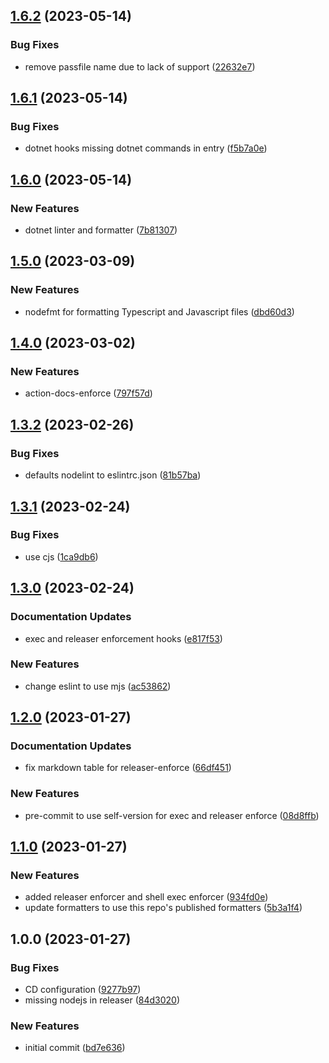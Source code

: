 ## [1.6.2](https://github.com/tr8team/gotrade-pre-commit-hooks/compare/v1.6.1...v1.6.2) (2023-05-14)


### Bug Fixes

* remove passfile name due to lack of support ([22632e7](https://github.com/tr8team/gotrade-pre-commit-hooks/commit/22632e731741fbfba35b03b4cab73b97db4308e1))

## [1.6.1](https://github.com/tr8team/gotrade-pre-commit-hooks/compare/v1.6.0...v1.6.1) (2023-05-14)


### Bug Fixes

* dotnet hooks missing dotnet commands in entry ([f5b7a0e](https://github.com/tr8team/gotrade-pre-commit-hooks/commit/f5b7a0e25730019a7560566395a3103881e06d8d))

## [1.6.0](https://github.com/tr8team/gotrade-pre-commit-hooks/compare/v1.5.0...v1.6.0) (2023-05-14)


### New Features

* dotnet linter and formatter ([7b81307](https://github.com/tr8team/gotrade-pre-commit-hooks/commit/7b81307a149930e8f0a769e57093b73b23d5b7e0))

## [1.5.0](https://github.com/tr8team/gotrade-pre-commit-hooks/compare/v1.4.0...v1.5.0) (2023-03-09)


### New Features

* nodefmt for formatting Typescript and Javascript files ([dbd60d3](https://github.com/tr8team/gotrade-pre-commit-hooks/commit/dbd60d355d6e8482f9b62b31801d5a247123353c))

## [1.4.0](https://github.com/tr8team/gotrade-pre-commit-hooks/compare/v1.3.2...v1.4.0) (2023-03-02)


### New Features

* action-docs-enforce ([797f57d](https://github.com/tr8team/gotrade-pre-commit-hooks/commit/797f57de264cd40d40a7e502ce39874b00748c76))

## [1.3.2](https://github.com/tr8team/gotrade-pre-commit-hooks/compare/v1.3.1...v1.3.2) (2023-02-26)


### Bug Fixes

* defaults nodelint to eslintrc.json ([81b57ba](https://github.com/tr8team/gotrade-pre-commit-hooks/commit/81b57ba44598b310e3f55f9e0f5fade6feb10229))

## [1.3.1](https://github.com/tr8team/gotrade-pre-commit-hooks/compare/v1.3.0...v1.3.1) (2023-02-24)


### Bug Fixes

* use cjs ([1ca9db6](https://github.com/tr8team/gotrade-pre-commit-hooks/commit/1ca9db61eb00b97227b323d235e33276ce6ed282))

## [1.3.0](https://github.com/tr8team/gotrade-pre-commit-hooks/compare/v1.2.0...v1.3.0) (2023-02-24)


### Documentation Updates

* exec and releaser enforcement hooks ([e817f53](https://github.com/tr8team/gotrade-pre-commit-hooks/commit/e817f53e59a97a2e1057438dafc4168da404e08b))


### New Features

* change eslint to use mjs ([ac53862](https://github.com/tr8team/gotrade-pre-commit-hooks/commit/ac5386223884184a1fa078e83c4a0b480bd08d79))

## [1.2.0](https://github.com/tr8team/gotrade-pre-commit-hooks/compare/v1.1.0...v1.2.0) (2023-01-27)


### Documentation Updates

* fix markdown table for releaser-enforce ([66df451](https://github.com/tr8team/gotrade-pre-commit-hooks/commit/66df4519da402ee4984163601e851a90cad12962))


### New Features

* pre-commit to use self-version for exec and releaser enforce ([08d8ffb](https://github.com/tr8team/gotrade-pre-commit-hooks/commit/08d8ffb1c362184db6730cdc3e09e9480c5eb800))

## [1.1.0](https://github.com/tr8team/gotrade-pre-commit-hooks/compare/v1.0.0...v1.1.0) (2023-01-27)


### New Features

* added releaser enforcer and shell exec enforcer ([934fd0e](https://github.com/tr8team/gotrade-pre-commit-hooks/commit/934fd0e3826e1967fd6953d713bcb98c09269105))
* update formatters to use this repo's published formatters ([5b3a1f4](https://github.com/tr8team/gotrade-pre-commit-hooks/commit/5b3a1f4095766ed33a1ccfa5a8142564687ca58d))

## 1.0.0 (2023-01-27)


### Bug Fixes

* CD configuration ([9277b97](https://github.com/tr8team/gotrade-pre-commit-hooks/commit/9277b97b73e47afdf3cc743b115f955fec8d85cf))
* missing nodejs in releaser ([84d3020](https://github.com/tr8team/gotrade-pre-commit-hooks/commit/84d3020e2713cb277e4abe4cb56ab8a8e1448330))


### New Features

* initial commit ([bd7e636](https://github.com/tr8team/gotrade-pre-commit-hooks/commit/bd7e6361f6a52c7eb94a4055de46f1bf1bb00481))
